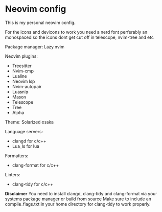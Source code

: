 # Neovim config
This is my personal neovim config. 

For the icons and devicons to work you need a nerd font perferably an monospaced so the icons dont get cut off
in telescope, nvim-tree and etc

Package manager: Lazy.nvim

Neovim plugins:
* Treesitter
* Nvim-cmp
* Lualine
* Neovim lsp
* Nvim-autopair
* Luasnip
* Mason
* Telescope
* Tree
* Alpha

Theme: Solarized osaka

Language servers:
* clangd for c/c++
* Lua_ls for lua

Formatters:
* clang-format for c/c++

Linters:
* clang-tidy for c/c++

**Disclaimer**
You need to install clangd, clang-tidy and clang-format via your systems package manager or build from source
Make sure to include an compile_flags.txt  in your home directory for clang-tidy to work properly.
